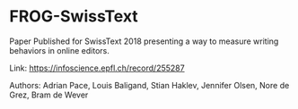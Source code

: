 # FROG-SwissText
Paper Published for SwissText 2018 presenting a way to measure writing behaviors in online editors.

Link: https://infoscience.epfl.ch/record/255287

Authors: Adrian Pace, Louis Baligand, Stian Haklev, Jennifer Olsen, Nore de Grez, Bram de Wever
